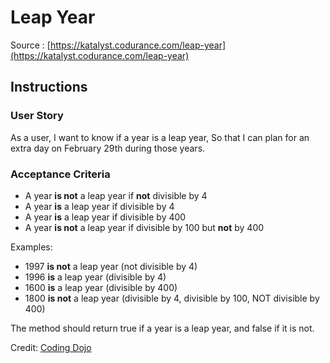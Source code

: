 # Leap Year
Source : [https://katalyst.codurance.com/leap-year](https://katalyst.codurance.com/leap-year)

## Instructions

### User Story
As a user, I want to know if a year is a leap year, So that I can plan for an extra day on February 29th during those years.

### Acceptance Criteria

-   A year  **is not**  a leap year if  **not**  divisible by 4
-   A year  **is**  a leap year if divisible by 4
-   A year  **is**  a leap year if divisible by 400
-   A year  **is not**  a leap year if divisible by 100 but  **not**  by 400

Examples:

-   1997  **is not**  a leap year (not divisible by 4)
-   1996  **is**  a leap year (divisible by 4)
-   1600  **is**  a leap year (divisible by 400)
-   1800  **is not**  a leap year (divisible by 4, divisible by 100, NOT divisible by 400)

The method should return true if a year is a leap year, and false if it is not.

Credit:  [Coding Dojo](http://codingdojo.org/kata/LeapYears/)